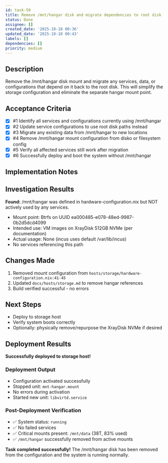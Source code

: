 ```yaml
---
id: task-59
title: Remove /mnt/hangar disk and migrate dependencies to root disk
status: Done
assignee: []
created_date: '2025-10-18 00:36'
updated_date: '2025-10-18 00:43'
labels: []
dependencies: []
priority: medium
---
```


## Description

<!-- SECTION:DESCRIPTION:BEGIN -->
Remove the /mnt/hangar disk mount and migrate any services, data, or configurations that depend on it back to the root disk. This will simplify the storage configuration and eliminate the separate hangar mount point.
<!-- SECTION:DESCRIPTION:END -->

## Acceptance Criteria
<!-- AC:BEGIN -->
- [x] #1 Identify all services and configurations currently using /mnt/hangar
- [x] #2 Update service configurations to use root disk paths instead
- [x] #3 Migrate any existing data from /mnt/hangar to new locations
- [x] #4 Remove /mnt/hangar mount configuration from disko or filesystem config
- [x] #5 Verify all affected services still work after migration
- [x] #6 Successfully deploy and boot the system without /mnt/hangar
<!-- AC:END -->

## Implementation Notes

<!-- SECTION:NOTES:BEGIN -->
## Investigation Results

**Found:** /mnt/hangar was defined in hardware-configuration.nix but NOT actively used by any services.

- Mount point: Btrfs on UUID ea000485-e078-48ed-9987-0b2d5dcd4099
- Intended use: VM images on XrayDisk 512GB NVMe (per documentation)
- Actual usage: None (incus uses default /var/lib/incus)
- No services referencing this path

## Changes Made

1. Removed mount configuration from `hosts/storage/hardware-configuration.nix:41-45`
2. Updated `docs/hosts/storage.md` to remove hangar references
3. Build verified successful - no errors

## Next Steps

- Deploy to storage host
- Verify system boots correctly
- Optionally: physically remove/repurpose the XrayDisk NVMe if desired

## Deployment Results

**Successfully deployed to storage host!**

### Deployment Output
- Configuration activated successfully
- Stopped unit: `mnt-hangar.mount`
- No errors during activation
- Started new unit: `libvirtd.service`

### Post-Deployment Verification
- ✅ System status: `running`
- ✅ No failed services
- ✅ Critical mounts present: `/mnt/data` (38T, 83% used)
- ✅ `/mnt/hangar` successfully removed from active mounts

**Task completed successfully!** The /mnt/hangar disk has been removed from the configuration and the system is running normally.
<!-- SECTION:NOTES:END -->
